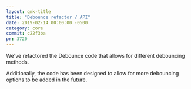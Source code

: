 ```yaml
---
layout: qmk-title
title: "Debounce refactor / API"
date: 2019-02-14 00:00:00 -0500
category: core
commit: c22f3ba
pr: 3720
---
```


We've refactored the Debounce code that allows for different debouncing methods.

Additionally, the code has been designed to allow for more debouncing options to be added in the future. 